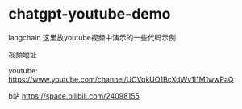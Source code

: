 # chatgpt-youtube-demo
langchain
这里放youtube视频中演示的一些代码示例

视频地址

youtube:
https://www.youtube.com/channel/UCVqkUO1BcXdWv1I1M1wwPaQ

b站
https://space.bilibili.com/24098155
